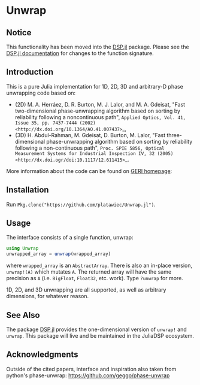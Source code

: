 # Unwrap

## Notice

This functionality has been moved into the [DSP.jl](https://github.com/JuliaDSP/DSP.jl) package. Please see the [DSP.jl documentation](https://juliadsp.github.io/DSP.jl/stable/util/) for changes to the function signature.

## Introduction

This is a pure Julia implementation for 1D, 2D, 3D and arbitrary-D phase unwrapping code based on:
 * (2D) M. A. Herráez, D. R. Burton, M. J. Lalor, and M. A. Gdeisat, "Fast two-dimensional phase-unwrapping algorithm based on sorting by reliability following a noncontinuous path", `Applied Optics, Vol. 41, Issue 35, pp. 7437-7444 (2002) <http://dx.doi.org/10.1364/AO.41.007437>`_,
* (3D) H. Abdul-Rahman, M. Gdeisat, D. Burton, M. Lalor, "Fast three-dimensional phase-unwrapping algorithm based on sorting by reliability following a non-continuous path", `Proc. SPIE 5856, Optical Measurement Systems for Industrial Inspection IV, 32 (2005) <http://dx.doi.ogr/doi:10.1117/12.611415>`_.

More information about the code can be found on [GERI homepage](https://www.ljmu.ac.uk/research/centres-and-institutes/faculty-of-engineering-and-technology-research-institute/geri/phase-unwrapping):

## Installation

Run `Pkg.clone("https://github.com/platawiec/Unwrap.jl")`.

## Usage

The interface consists of a single function, unwrap:

```julia
using Unwrap
unwrapped_array = unwrap(wrapped_array)
```

where `wrapped_array` is an `AbstractArray`. There is also an
in-place version, `unwrap!(A)` which mutates `A`. The returned array will have
the same precision as `A` (i.e. `BigFloat`, `Float32`, etc. work). Type
`?unwrap` for more.

1D, 2D, and 3D unwrapping are all supported, as well as arbitrary dimensions, for whatever reason.

## See Also

The package [DSP.jl](https://github.com/JuliaDSP/DSP.jl) provides the one-dimensional version of `unwrap!` and `unwrap`. This package will live and be maintained in the JuliaDSP ecosystem.

## Acknowledgments

Outside of the cited papers, interface and inspiration also taken from python's
phase-unwrap: <https://github.com/geggo/phase-unwrap>

